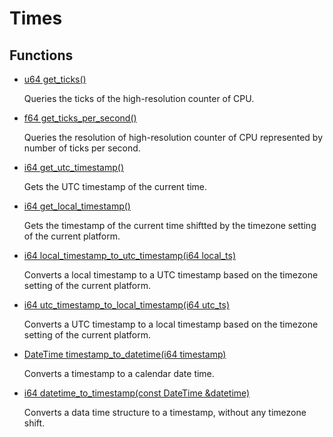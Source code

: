 # Times
## Functions
* [u64 get_ticks()](group___runtime_time_1ga442af85515e20d45ec4159a7049dab7e.md)

    Queries the ticks of the high-resolution counter of CPU. 

* [f64 get_ticks_per_second()](group___runtime_time_1ga7c8082023e9cd33705e691cf4f2fe55a.md)

    Queries the resolution of high-resolution counter of CPU represented by number of ticks per second. 

* [i64 get_utc_timestamp()](group___runtime_time_1ga8e9742ca3f0a329ad93f3c334490aad2.md)

    Gets the UTC timestamp of the current time. 

* [i64 get_local_timestamp()](group___runtime_time_1ga01462413ce251097096ec9499f644586.md)

    Gets the timestamp of the current time shiftted by the timezone setting of the current platform. 

* [i64 local_timestamp_to_utc_timestamp(i64 local_ts)](group___runtime_time_1ga84750fe01dda3c97a5536bc7eac6c199.md)

    Converts a local timestamp to a UTC timestamp based on the timezone setting of the current platform. 

* [i64 utc_timestamp_to_local_timestamp(i64 utc_ts)](group___runtime_time_1ga5910c042e3f0852cae95f1a83dddd3e2.md)

    Converts a UTC timestamp to a local timestamp based on the timezone setting of the current platform. 

* [DateTime timestamp_to_datetime(i64 timestamp)](group___runtime_time_1ga906130b196c01555fbfe34b989375886.md)

    Converts a timestamp to a calendar date time. 

* [i64 datetime_to_timestamp(const DateTime &datetime)](group___runtime_time_1gaed58ac1534ee8d386cf2ae0e41ba51ef.md)

    Converts a data time structure to a timestamp, without any timezone shift. 

